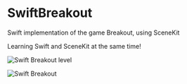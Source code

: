 SwiftBreakout
=============

Swift implementation of the game Breakout, using SceneKit

Learning Swift and SceneKit at the same time!

![Swift Breakout level](http://i.imgur.com/0mlnIgb.png)

![Swift Breakout](http://i.imgur.com/5kQ0EjR.png)
